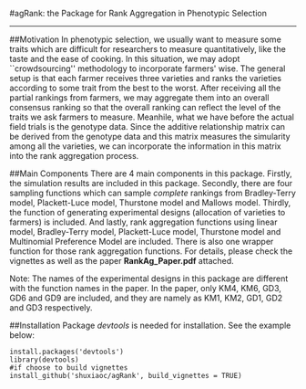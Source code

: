 #agRank: the Package for Rank Aggregation in Phenotypic Selection

------

##Motivation
In phenotypic selection, we usually want to measure some traits which are difficult for researchers to measure quantitatively, like the taste and the ease of cooking. In this situation, we may adopt ``crowdsourcing'' methodology to incorporate farmers' wise. The general setup is that each farmer receives three varieties and ranks the varieties according to some trait from the best to the worst. After receiving all the partial rankings from farmers, we may aggregate them into an overall consensus ranking so that the overall ranking can reflect the level of the traits we ask farmers to measure. Meanhile, what we have before the actual field trials is the genotype data. Since the additive relationship matrix can be derived from the genotype data and this matrix measures the simularity among all the varieties, we can incorporate the information in this matrix into the rank aggregation process.

##Main Components
There are 4 main components in this package. Firstly, the simulation results are included in this package. Secondly, there are four sampling functions which can sample *complete* rankings from Bradley-Terry model, Plackett-Luce model, Thurstone model and Mallows model. Thirdly, the function of generating experimental designs (allocation of varieties to farmers) is included. And lastly, rank aggregation functions using linear model, Bradley-Terry model, Plackett-Luce model, Thurstone model and Multinomial Preference Model are included. There is also one wrapper function for those rank aggregation functions. For details, please check the vignettes as well as the paper **RankAg_Paper.pdf** attached.

Note: The names of the experimental designs in this package are different with the function names in the paper. In the paper, only KM4, KM6, GD3, GD6 and GD9 are included, and they are namely as KM1, KM2, GD1, GD2 and GD3 respectively.

##Installation
Package *devtools* is needed for installation. See the example below:
```{r}
install.packages('devtools')
library(devtools)
#if choose to build vignettes
install_github('shuxiaoc/agRank', build_vignettes = TRUE)
```

